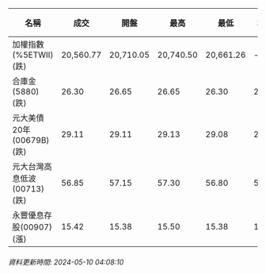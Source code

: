 | 名稱 | 成交 | 開盤 | 最高 | 最低 | 均價 | 成交金額(億) | 昨收 | 漲跌幅 | 漲跌 | 總量 | 昨量 | 振幅 |
| -------- | -------- | -------- | -------- |-------- | -------- | -------- |-------- |-------- |-------- | -------- | -------- |-------- |
|加權指數(%5ETWII) (跌)|20,560.77|20,710.05|20,740.50|20,661.26|-|4,180.13|20,700.51|0.68%|139.74|8,398,485|0|0.38%|
|合庫金(5880) (跌)|26.30|26.65|26.65|26.30|26.43|2.26|26.70|1.50%|0.40|8,555|7,636|1.31%|
|元大美債20年(00679B) (跌)|29.11|29.11|29.13|29.08|29.10|13.36|29.28|0.58%|0.17|45,908|44,404|0.17%|
|元大台灣高息低波(00713) (跌)|56.85|57.15|57.30|56.80|57.05|2.41|57.15|0.52%|0.30|4,233|4,005|0.87%|
|永豐優息存股(00907) (漲)|15.42|15.38|15.50|15.38|15.44|0.458|15.36|0.39%|0.06|2,964|1,088|0.78%|
###### 資料更新時間: 2024-05-10 04:08:10
